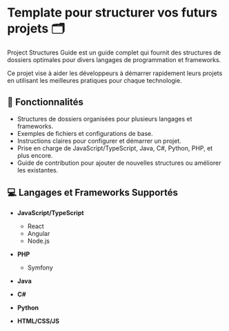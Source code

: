 # Template pour structurer vos futurs projets 🗂️

Project Structures Guide est un guide complet qui fournit des structures de dossiers optimales pour divers langages de programmation et frameworks. 

Ce projet vise à aider les développeurs à démarrer rapidement leurs projets en utilisant les meilleures pratiques pour chaque technologie.

## 🚀 Fonctionnalités

- Structures de dossiers organisées pour plusieurs langages et frameworks.
- Exemples de fichiers et configurations de base.
- Instructions claires pour configurer et démarrer un projet.
- Prise en charge de JavaScript/TypeScript, Java, C#, Python, PHP, et plus encore.
- Guide de contribution pour ajouter de nouvelles structures ou améliorer les existantes.

## 💻 Langages et Frameworks Supportés

- **JavaScript/TypeScript**
  - React
  - Angular
  - Node.js

- **PHP**
  - Symfony

- **Java**
  
- **C#**

- **Python**

- **HTML/CSS/JS**
